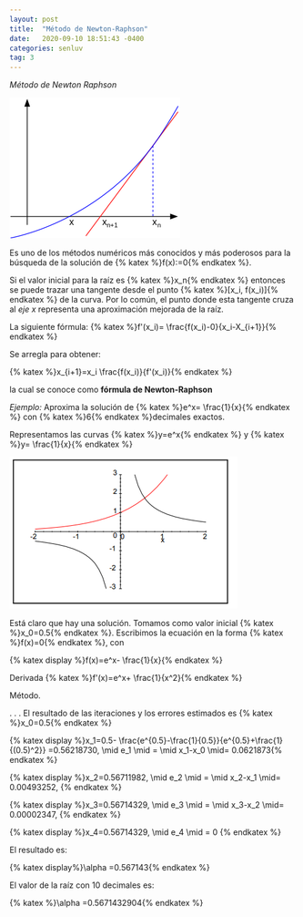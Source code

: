 ```yaml
---
layout: post
title:  "Método de Newton-Raphson"
date:   2020-09-10 18:51:43 -0400
categories: senluv
tag: 3
---
```

*Método de Newton Raphson*

![NR](/assets/images/NR.png)

Es uno de los métodos numéricos más conocidos y más poderosos para la búsqueda de la solución de {% katex %}f(x):=0{% endkatex %}.

Si el valor inicial para la raíz es {% katex %}x_n{% endkatex %} entonces se puede trazar una tangente desde el punto {% katex %}[x_i, f(x_i)]{% endkatex %} de la curva. Por lo común, el punto donde esta tangente cruza al *eje x* representa una aproximación mejorada de la raíz.


La siguiente fórmula:
{% katex %}f'(x_i)= \frac{f(x_i)-0}{x_i-X_{i+1}}{% endkatex %}


Se arregla para obtener:

{% katex %}x_{i+1}=x_i \frac{f(x_i)}{f'(x_i)}{% endkatex %}


la cual se conoce como **fórmula de Newton-Raphson**

*Ejemplo:*
Aproxima la solución de {% katex %}e^x= \frac{1}{x}{% endkatex %} con {% katex %}6{% endkatex %}decimales exactos.

Representamos las curvas 
{% katex %}y=e^x{% endkatex %} y {% katex %}y= \frac{1}{x}{% endkatex %}

![ejm](/assets/images/ejm.png)

Está claro que hay una solución. Tomamos como valor inicial {% katex %}x_0=0.5{% endkatex %}.
Escribimos la ecuación en la forma {% katex %}f(x)=0{% endkatex %}, con 

{% katex display %}f(x)=e^x- \frac{1}{x}{% endkatex %}


Derivada {% katex %}f'(x)=e^x+ \frac{1}{x^2}{% endkatex %}

Método.

.
.
.
El resultado de las iteraciones y los errores estimados es {% katex %}x_0=0.5{% endkatex %}


{% katex display %}x_1=0.5- \frac{e^{0.5}-\frac{1}{0.5}}{e^{0.5}+\frac{1}{(0.5)^2}} =0.56218730, \mid e_1 \mid = \mid x_1-x_0 \mid= 0.0621873{% endkatex %} 


{% katex display %}x_2=0.56711982, \mid e_2 \mid = \mid x_2-x_1 \mid= 0.00493252, {% endkatex %} 



{% katex display %}x_3=0.56714329, \mid e_3 \mid = \mid x_3-x_2 \mid= 0.00002347, {% endkatex %}



{% katex display %}x_4=0.56714329, \mid e_4 \mid = 0 {% endkatex %}

El resultado es: 

{% katex display%}\alpha =0.567143{% endkatex %}



El valor de la raíz con 10 decimales es:

{% katex %}\alpha =0.5671432904{% endkatex %}
